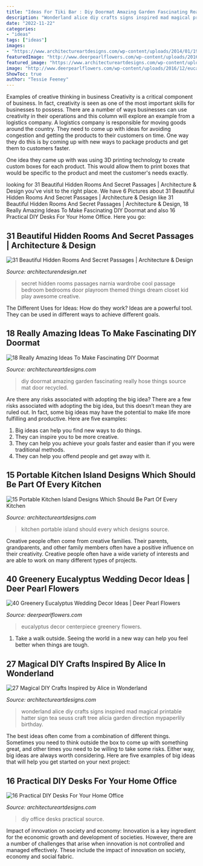 ```yaml
---
title: "Ideas For Tiki Bar : Diy Doormat Amazing Garden Fascinating Really Hose Things Source Mat Door Recycled"
description: "Wonderland alice diy crafts signs inspired mad magical printable hatter sign tea seuss craft tree alicia garden direction mypaperlily birthday"
date: "2022-11-22"
categories:
- "ideas"
tags: ["ideas"]
images:
- "https://www.architectureartdesigns.com/wp-content/uploads/2014/01/1951-630x945.jpg"
featuredImage: "http://www.deerpearlflowers.com/wp-content/uploads/2016/12/eucalyptus-wedding-centerpiece-via-Jenny-Haas-Photography.jpg"
featured_image: "https://www.architectureartdesigns.com/wp-content/uploads/2016/10/2-41.jpg"
image: "http://www.deerpearlflowers.com/wp-content/uploads/2016/12/eucalyptus-wedding-centerpiece-via-Jenny-Haas-Photography.jpg"
ShowToc: true
author: "Tessie Feeney"
---
```



Examples of creative thinking in business
Creativity is a critical component of business. In fact, creativity is seen as one of the most important skills for businesses to possess. There are a number of ways businesses can use creativity in their operations and this column will explore an example from a logistics company. 
A logistics company is responsible for moving goods around the country. They need to come up with ideas for avoiding congestion and getting the products to their customers on time. One way they do this is by coming up with new ways to package products and get them to customers faster.

One idea they came up with was using 3D printing technology to create custom boxes for each product. This would allow them to print boxes that would be specific to the product and meet the customer's needs exactly.

	

		
looking for 31 Beautiful Hidden Rooms And Secret Passages | Architecture &amp; Design you've visit to the right place. We have 6 Pictures about 31 Beautiful Hidden Rooms And Secret Passages | Architecture &amp; Design like 31 Beautiful Hidden Rooms And Secret Passages | Architecture &amp; Design, 18 Really Amazing Ideas To Make Fascinating DIY Doormat and also 16 Practical DIY Desks For Your Home Office. Here you go:
		
    
## 31 Beautiful Hidden Rooms And Secret Passages | Architecture &amp; Design

<img loading=lazy src="http://cdn.architecturendesign.net/wp-content/uploads/2014/09/672.jpg" onerror="this.onerror=null;this.src='https://tse1.mm.bing.net/th?id=OIP.MULMei4J4mm4E1S0mwD54AHaJ6&amp;pid=15.1';" alt="31 Beautiful Hidden Rooms And Secret Passages | Architecture &amp; Design">

_Source: architecturendesign.net_

>secret hidden rooms passages narnia wardrobe cool passage bedroom bedrooms door playroom themed things dream closet kid play awesome creative. 

	

The Different Uses for Ideas: How do they work?
Ideas are a powerful tool. They can be used in different ways to achieve different goals.

    
## 18 Really Amazing Ideas To Make Fascinating DIY Doormat

<img loading=lazy src="https://www.architectureartdesigns.com/wp-content/uploads/2016/10/2-41.jpg" onerror="this.onerror=null;this.src='https://tse1.mm.bing.net/th?id=OIP.qK4WJpQk7yxCICTaMHq6eQHaJ3&amp;pid=15.1';" alt="18 Really Amazing Ideas To Make Fascinating DIY Doormat">

_Source: architectureartdesigns.com_

>diy doormat amazing garden fascinating really hose things source mat door recycled. 

	

Are there any risks associated with adopting the big idea?
There are a few risks associated with adopting the big idea, but this doesn’t mean they are ruled out. In fact, some big ideas may have the potential to make life more fulfilling and productive. Here are five examples: 
1. Big ideas can help you find new ways to do things.
2. They can inspire you to be more creative.
3. They can help you achieve your goals faster and easier than if you were traditional methods.
4. They can help you offend people and get away with it.

    
## 15 Portable Kitchen Island Designs Which Should Be Part Of Every Kitchen

<img loading=lazy src="https://www.architectureartdesigns.com/wp-content/uploads/2016/03/6-68.jpg" onerror="this.onerror=null;this.src='https://tse1.mm.bing.net/th?id=OIP.4hynULWFpSEvOaUjEJIfjAHaJ3&amp;pid=15.1';" alt="15 Portable Kitchen Island Designs Which Should Be Part Of Every Kitchen">

_Source: architectureartdesigns.com_

>kitchen portable island should every which designs source. 

	

Creative people often come from creative families. Their parents, grandparents, and other family members often have a positive influence on their creativity. Creative people often have a wide variety of interests and are able to work on many different types of projects.

    
## 40 Greenery Eucalyptus Wedding Decor Ideas | Deer Pearl Flowers

<img loading=lazy src="http://www.deerpearlflowers.com/wp-content/uploads/2016/12/eucalyptus-wedding-centerpiece-via-Jenny-Haas-Photography.jpg" onerror="this.onerror=null;this.src='https://tse4.mm.bing.net/th?id=OIP.YeVz4c5zEGmPmZNLDWxRCgHaLH&amp;pid=15.1';" alt="40 Greenery Eucalyptus Wedding Decor Ideas | Deer Pearl Flowers">

_Source: deerpearlflowers.com_

>eucalyptus decor centerpiece greenery flowers. 

	

1. Take a walk outside. Seeing the world in a new way can help you feel better when things are tough.

    
## 27 Magical DIY Crafts Inspired By Alice In Wonderland

<img loading=lazy src="https://www.architectureartdesigns.com/wp-content/uploads/2014/01/1951-630x945.jpg" onerror="this.onerror=null;this.src='https://tse1.mm.bing.net/th?id=OIP.KWVLMOqzKpzATESV-UTlSQHaLH&amp;pid=15.1';" alt="27 Magical DIY Crafts Inspired by Alice in Wonderland">

_Source: architectureartdesigns.com_

>wonderland alice diy crafts signs inspired mad magical printable hatter sign tea seuss craft tree alicia garden direction mypaperlily birthday. 

	

The best ideas often come from a combination of different things. Sometimes you need to think outside the box to come up with something great, and other times you need to be willing to take some risks. Either way, big ideas are always worth considering. Here are five examples of big ideas that will help you get started on your next project: 

    
## 16 Practical DIY Desks For Your Home Office

<img loading=lazy src="https://www.architectureartdesigns.com/wp-content/uploads/2015/01/775.jpg" onerror="this.onerror=null;this.src='https://tse4.mm.bing.net/th?id=OIP.01NBEvExJgaEh11GvjJFRAHaLD&amp;pid=15.1';" alt="16 Practical DIY Desks For Your Home Office">

_Source: architectureartdesigns.com_

>diy office desks practical source. 

	

Impact of innovation on society and economy:
Innovation is a key ingredient for the economic growth and development of societies. However, there are a number of challenges that arise when innovation is not controlled and managed effectively. These include the impact of innovation on society, economy and social fabric.

